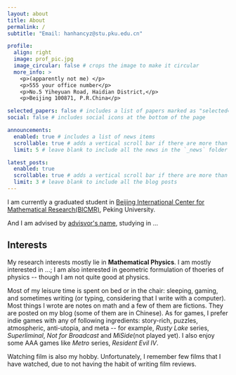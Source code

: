 ```yaml
---
layout: about
title: About
permalink: /
subtitle: "Email: hanhancyz@stu.pku.edu.cn"

profile:
  align: right
  image: prof_pic.jpg
  image_circular: false # crops the image to make it circular
  more_info: >
    <p>(apparently not me) </p>
    <p>555 your office number</p>
    <p>No.5 Yiheyuan Road, Haidian District,</p>
    <p>Beijing 100871, P.R.China</p>

selected_papers: false # includes a list of papers marked as "selected={true}"
social: false # includes social icons at the bottom of the page

announcements:
  enabled: true # includes a list of news items
  scrollable: true # adds a vertical scroll bar if there are more than 3 news items
  limit: 5 # leave blank to include all the news in the `_news` folder

latest_posts:
  enabled: true
  scrollable: true # adds a vertical scroll bar if there are more than 3 new posts items
  limit: 3 # leave blank to include all the blog posts
---
```

I am currently a graduated student in [Beijing International Center for Mathematical Research(BICMR)](https://bicmr.pku.edu.cn/), Peking University.

And I am advised by [advisvor&#39;s name](https://www.google.com.hk/), studying in ...

## Interests

My research interests mostly lie in **Mathematical Physics**. I am mostly interested in ...; I am also interested in geometric formulation of thoeries of physics -- though I am not quite good at physics.

Most of my leisure time is spent on bed or in the chair: sleeping, gaming, and sometimes writing (or typing, considering that I write with a computer). Most things I wrote are notes on math and a few of them are fictions. They are posted on my blog (some of them are in Chinese). As for games, I prefer indie games with any of following ingredients: story-rich, puzzles, atmospheric, anti-utopia, and meta -- for example, *Rusty Lake* series, *Superliminal*, *Not for Broadcast* and *MiSide*(not played yet). I also enjoy some AAA games like *Metro* series, *Resident Evil IV*.

Watching film is also my hobby. Unfortunately, I remember few films that I have watched, due to not having the habit of writing film reviews.
